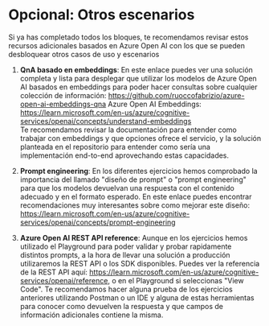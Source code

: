 # Opcional: Otros escenarios

Si ya has completado todos los bloques, te recomendamos revisar estos recursos adicionales basados en Azure Open AI con los que se pueden desbloquear otros casos de uso y escenarios

1. **QnA basado en embeddings**:
    En este enlace puedes ver una solución completa y lista para desplegar que utilizar los modelos de Azure Open AI basados en embeddings para poder hacer consultas sobre cualquier colección de información: https://github.com/ruoccofabrizio/azure-open-ai-embeddings-qna
    Azure Open AI Embeddings: https://learn.microsoft.com/en-us/azure/cognitive-services/openai/concepts/understand-embeddings   
    Te recomendamos revisar la documentación para entender como trabajar con embeddings y que opciones ofrece el servicio, y la solución planteada en el repositorio para entender como sería una implementación end-to-end aprovechando estas capacidades.

2. **Prompt engineering**:
    En los diferentes ejercicios hemos comprobado la importancia del llamado "diseño de prompt" o "prompt engineering" para que los modelos devuelvan una respuesta con el contenido adecuado y en el formato esperado. En este enlace puedes encontrar recomendaciones muy interesantes sobre como mejorar este diseño: https://learn.microsoft.com/en-us/azure/cognitive-services/openai/concepts/prompt-engineering
    
3. **Azure Open AI REST API reference**:
    Aunque en los ejercicios hemos utilizado el Playground para poder validar y probar rapidamente distintos prompts, a la hora de llevar una solución a producción utilizaremos la REST API o los SDK disponibles. Puedes ver la referencia de la REST API aquí: https://learn.microsoft.com/en-us/azure/cognitive-services/openai/reference, o en el Playground si seleccionas "View Code". Te recomendamos hacer alguna prueba de los ejercicios anteriores utilizando Postman o un IDE y alguna de estas herramientas para conocer como devuelven la respuesta y que campos de información adicionales contiene la misma. 
